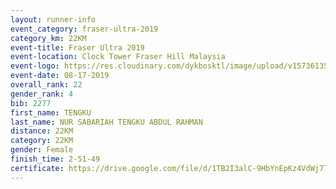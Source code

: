 ```yaml
---
layout: runner-info 
event_category: fraser-ultra-2019 
category_km: 22KM 
event-title: Fraser Ultra 2019 
event-location: Clock Tower Fraser Hill Malaysia 
event-logo: https://res.cloudinary.com/dykbosktl/image/upload/v1573613535/Logo/logo_mfst7w.jpg
event-date: 08-17-2019 
overall_rank: 22
gender_rank: 4
bib: 2277
first_name: TENGKU
last_name: NUR SABARIAH TENGKU ABDUL RAHMAN
distance: 22KM
category: 22KM
gender: Female
finish_time: 2-51-49
certificate: https://drive.google.com/file/d/1TB2I3alC-9HbYnEpKz4VdWj7TIKDmSQF/view?usp=sharing
---
```


